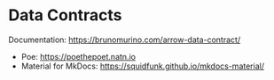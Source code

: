 # Data Contracts

Documentation: https://brunomurino.com/arrow-data-contract/

* Poe: https://poethepoet.natn.io
* Material for MkDocs: https://squidfunk.github.io/mkdocs-material/
